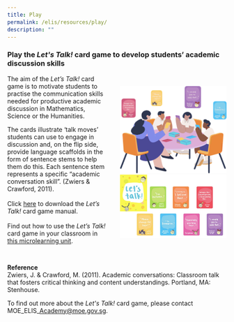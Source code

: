 ```yaml
---
title: Play
permalink: /elis/resources/play/
description: ""
---
```

### Play the&nbsp;_Let's Talk!_&nbsp;card game to develop students’ academic discussion skills

<div class="flex">
<div class="order">
<img src="/images/play_banner.png" style="width:50%">

<img src="/images/lesson-2_let's-talk51a7e6e4204a4497bc666bf8e2a3dea4.jpg" style="width:50%">
</div>
		 
<div>
	The aim of the&nbsp;<i>Let’s Talk!</i>&nbsp;card game is to motivate students to practise the communication skills needed for productive academic discussion in Mathematics, Science or the Humanities.

The cards illustrate ‘talk moves’ students can use to engage in discussion and, on the flip side, provide language scaffolds in the form of sentence stems to help them do this. Each sentence stem represents a specific “academic conversation skill”. (Zwiers &amp; Crawford, 2011).
<br><br>
Click <a target="_blank" href="/files/sl_game-manual_final-(2020-nov-6).pdf">here</a> to download the <i>Let’s Talk!</i> card game manual.
<br><br>
Find out how to use the <i>Let’s Talk!</i> card game in your classroom in <a target="_blank" href="https://www.opal2.moe.edu.sg/app/learner/detail/course/a5650cf8-ce27-4a5e-913f-eef049c60758">this microlearning unit</a>.
</div>
</div>


**Reference**  
Zwiers, J. &amp; Crawford, M. (2011).&nbsp;Academic conversations: Classroom talk that fosters critical thinking and content understandings.&nbsp;Portland, MA: Stenhouse.

To find out more about the *Let's Talk!* card game, please contact MOE\_ELIS\_Academy@moe.gov.sg.

<style>
	.flex {
		display: flex;
		margin-bottom: 30px;
		gap:30px;
		align-items: center;
		justify-content: space-around;
	}
	
	.flex > .order {
		order: 1;
	}
	
	.flex > .order > img {
			width: 100% !important;
		}
	
	.flex > p {
		margin: 0;
	}
	
	@media only screen and (max-width: 768px) {
		.flex > .order {
			order: 0;
		}
		.flex > .order > img {
			width: 50% !important;
		}
		.flex {
				flex-direction: column;
				gap: 20px;
		}
	}
	
	a::before, a::after {
		content: "" !important;
	}
</style>